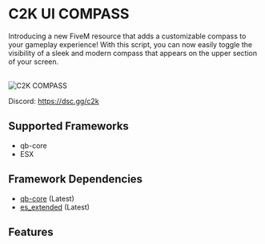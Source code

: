 #

# C2K UI COMPASS

Introducing a new FiveM resource that adds a customizable compass to your gameplay experience! With this script, you can now easily toggle the visibility of a sleek and modern compass that appears on the upper section of your screen.

<br>

<img src="https://i.imgur.com/MCqHvUu.png" alt="C2K COMPASS" />

Discord: https://dsc.gg/c2k

## Supported Frameworks

- qb-core
- ESX

## Framework Dependencies

- [qb-core](https://github.com/qbcore-framework/qb-core) (Latest)
- [es_extended](https://github.com/esx-framework/esx-legacy) (Latest)

## Features

